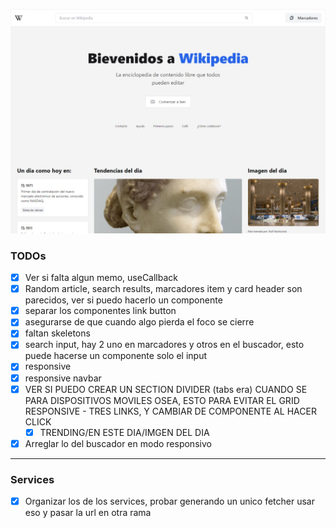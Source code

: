 ![vista previa de la pagina](src/assets/preview.jpeg)

### TODOs

- [x] Ver si falta algun memo, useCallback
- [x] Random article, search results, marcadores item y card header son parecidos, ver  si puedo hacerlo un componente 
- [x] separar los componentes link  button
- [x] asegurarse de que cuando algo pierda el foco se cierre 
- [x] faltan skeletons
- [x] search input, hay 2 uno en marcadores y otros en el buscador, esto puede hacerse un componente solo el input
- [x] responsive
- [x] responsive navbar
- [x] VER SI PUEDO CREAR UN SECTION DIVIDER (tabs era) CUANDO SE PARA DISPOSITIVOS MOVILES OSEA, ESTO PARA EVITAR EL GRID RESPONSIVE - TRES LINKS, Y CAMBIAR DE COMPONENTE AL HACER CLICK
  - [x] TRENDING/EN ESTE DIA/IMGEN DEL DIA
- [x] Arreglar lo del buscador en modo responsivo

-----
### Services
- [x] Organizar los de los services, probar generando un unico fetcher usar eso y pasar la url en otra rama
